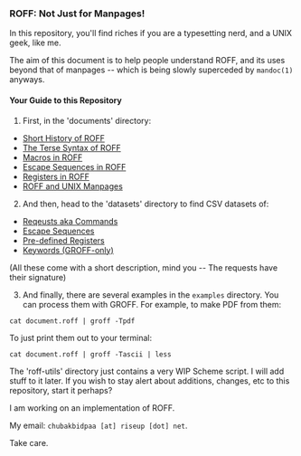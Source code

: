 ### ROFF: Not Just for Manpages!

In this repository, you'll find riches if you are a typesetting nerd, and a UNIX geek, like me.

The aim of this document is to help people understand ROFF, and its uses beyond that of manpages -- which is being slowly superceded by `mandoc(1)` anyways.

#### Your Guide to this Repository

1. First, in the 'documents' directory:

* [Short History of ROFF](documents/ROFF-HISTORY.md)
* [The Terse Syntax of ROFF](documents/ROFF-SYNTAX.md)
* [Macros in ROFF](documents/ROFF-MACROS.md)
* [Escape Sequences in ROFF](documents/ROFF-ESCAPES.md)
* [Registers in ROFF](documents/ROFF-REGISTERS.md)
* [ROFF and UNIX Manpages](documents/ROFF-MANPAGES.md)

2. And then, head to the 'datasets' directory to find CSV datasets of:

* [Reqeusts aka Commands](datasets/roff-requests.csv)
* [Escape Sequences](datasets/roff-escapes.csv)
* [Pre-defined Registers](datasets/roff-registers.csv)
* [Keywords (GROFF-only)](datasets/roff-filekw.csv)

(All these come with a short description, mind you -- The requests have their signature)

3. And finally, there are several examples in the `examples` directory. You can process them with GROFF. For example, to make PDF from them:

```
cat document.roff | groff -Tpdf
```

To just print them out to your terminal:

```
cat document.roff | groff -Tascii | less
```

The 'roff-utils' directory just contains a very WIP Scheme script. I will add stuff to it later. If you wish to stay alert about additions, changes, etc to this repository, start it perhaps?

I am working on an implementation of ROFF.

My email: `chubakbidpaa [at] riseup [dot] net`.

Take care.


